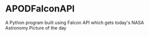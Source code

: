 # APODFalconAPI
A Python program built using Falcon API which gets today's NASA Astronomy Picture of the day
